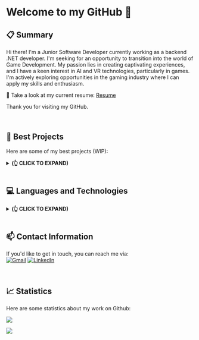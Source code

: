 # Welcome to my GitHub 👋

## 📋 Summary
Hi there! I'm a Junior Software Developer currently working as a backend .NET developer. I'm seeking for an opportunity to transition into the world of Game Development. My passion lies in creating captivating experiences, and I have a keen interest in AI and VR technologies, particularly in games. I'm actively exploring opportunities in the gaming industry where I can apply my skills and enthusiasm.

📃 Take a look at my current resume: [Resume](https://github.com/Som3Bod3/Som3Bod3/blob/main/ChazbijewiczAhmed_ResumeLI.pdf)

Thank you for visiting my GitHub.


<br/>

## 🧱 Best Projects
Here are some of my best projects (WIP):
<details>
<summary><b> (👆 CLICK TO EXPAND) </b></summary>
<br/>
🎮 Published Game Projects 
<br/><br/>
  
[Warp Jam (Google Play)](https://play.google.com/store/apps/details?id=com.WaackyGames.WarpJam)<br/>
[AIGACars (Google Play)](https://play.google.com/store/apps/details?id=com.waackygames.aigacars)<br/>
[Bomberus (Google Play)](https://play.google.com/store/apps/details?id=waackypanda.unity.mobile2D)<br/>
[INaBIaF - Space Asteroid Shooter (Itch.io)](https://waackygames.itch.io/inabiaf-space-asteroid-shooter)<br/>
[TARS - Totally Accurate Racing Simulator (Itch.io)](https://waackygames.itch.io/tars)<br/>
<br/><br/>
💾 Other Projects
<br/><br/>
<picture>
<source 
  srcset="https://github-readme-stats.vercel.app/api/pin/?username=Som3Bod3&repo=NeuralNetwork_GeneticAlgorithm_QLearning_Unity&theme=dark"
  media="(prefers-color-scheme: dark)"
/>
<source
  srcset="https://github-readme-stats.vercel.app/api/pin/?username=Som3Bod3&repo=NeuralNetwork_GeneticAlgorithm_QLearning_Unity&theme=bright"
  media="(prefers-color-scheme: light), (prefers-color-scheme: no-preference)"
/>
<img src="https://github-readme-stats.vercel.app/api/pin/?username=Som3Bod3&repo=NeuralNetwork_GeneticAlgorithm_QLearning_Unity&theme=bright" />
</picture>

<picture>
<source 
  srcset="https://github-readme-stats.vercel.app/api/pin/?username=Som3Bod3&repo=Student_DBMS&theme=dark"
  media="(prefers-color-scheme: dark)"
/>
<source
  srcset="https://github-readme-stats.vercel.app/api/pin/?username=Som3Bod3&repo=Student_DBMS&theme=bright"
  media="(prefers-color-scheme: light), (prefers-color-scheme: no-preference)"
/>
<img src="https://github-readme-stats.vercel.app/api/pin/?username=Som3Bod3&repo=Student_DBMS&theme=bright" />
</picture>
  
<picture>
<source 
  srcset="https://github-readme-stats.vercel.app/api/pin/?username=Som3Bod3&repo=STM32_aLED_WS2812B_Controller&theme=dark"
  media="(prefers-color-scheme: dark)"
/>
<source
  srcset="https://github-readme-stats.vercel.app/api/pin/?username=Som3Bod3&repo=STM32_aLED_WS2812B_Controller&theme=bright"
  media="(prefers-color-scheme: light), (prefers-color-scheme: no-preference)"
/>
<img src="https://github-readme-stats.vercel.app/api/pin/?username=Som3Bod3&repo=STM32_aLED_WS2812B_Controller&theme=bright" />
</picture>
<br/>

</details>

<br/>

## 💻 Languages and Technologies
<details>
<summary><b> (👆 CLICK TO EXPAND) </b></summary>
<p float="left">
  <img width="10%" src="https://cdn.jsdelivr.net/gh/devicons/devicon/icons/csharp/csharp-original.svg" />
  <img width="10%" src="https://cdn.jsdelivr.net/gh/devicons/devicon/icons/dotnetcore/dotnetcore-original.svg" />
  <img width="10%" src="https://cdn.jsdelivr.net/gh/devicons/devicon/icons/cplusplus/cplusplus-original.svg" />
  <img width="10%" src="https://cdn.jsdelivr.net/gh/devicons/devicon/icons/mysql/mysql-original-wordmark.svg" />
  <img width="10%" src="https://cdn.jsdelivr.net/gh/devicons/devicon@latest/icons/typescript/typescript-original.svg" />
  <img width="10%" src="https://cdn.jsdelivr.net/gh/devicons/devicon/icons/c/c-original.svg" />
  <img width="10%" src="https://cdn.jsdelivr.net/gh/devicons/devicon@latest/icons/nextjs/nextjs-original.svg" />   
  <img width="10%" src="https://cdn.jsdelivr.net/gh/devicons/devicon@latest/icons/redis/redis-original-wordmark.svg" />   
  <img width="10%" src="https://cdn.jsdelivr.net/gh/devicons/devicon@latest/icons/nginx/nginx-original.svg" />    
  <img width="10%" src="https://cdn.jsdelivr.net/gh/devicons/devicon@latest/icons/jenkins/jenkins-original.svg" />
  <img width="10%" src="https://cdn.jsdelivr.net/gh/devicons/devicon/icons/git/git-original.svg" />   
  <img width="10%" src="https://cdn.jsdelivr.net/gh/devicons/devicon@latest/icons/unity/unity-original.svg" />      
  <img width="10%" src="https://cdn.jsdelivr.net/gh/devicons/devicon/icons/visualstudio/visualstudio-plain.svg" />
  <img width="10%" src="https://cdn.jsdelivr.net/gh/devicons/devicon@latest/icons/gitlab/gitlab-original-wordmark.svg" />
  <img width="10%" src="https://cdn.jsdelivr.net/gh/devicons/devicon/icons/linux/linux-original.svg" />  
</p>
</details>

<br/>

## 📫 Contact Information
If you'd like to get in touch, you can reach me via: <br/>
[![Gmail](https://img.icons8.com/fluent/48/000000/gmail-new.png)](mailto:ahmed.chazbijewicz@gmail.com)
[![LinkedIn](https://img.icons8.com/fluent/48/000000/linkedin.png)](https://www.linkedin.com/in/ahmedchazbijewicz/)

<br/>

## 📈 Statistics
Here are some statistics about my work on Github:

<picture>
<source 
  srcset="https://github-readme-stats.vercel.app/api?username=Som3Bod3&show_icons=true&count_private=true&theme=dark"
  media="(prefers-color-scheme: dark)"
/>
<source
  srcset="https://github-readme-stats.vercel.app/api?username=Som3Bod3&show_icons=true&count_private=true&theme=bright"
  media="(prefers-color-scheme: light), (prefers-color-scheme: no-preference)"
/>
<img src="https://github-readme-stats.vercel.app/api?username=Som3Bod3&show_icons=true&count_private=true&theme=bright" />
</picture>

![](https://komarev.com/ghpvc/?username=Som3Bod3&label=Views&color=lightgrey)
